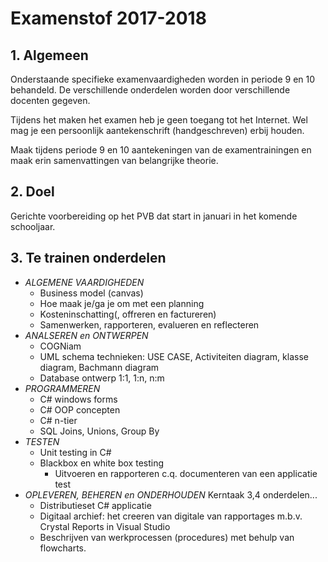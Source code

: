 # Examenstof 2017-2018

## 1. Algemeen

Onderstaande specifieke examenvaardigheden worden in periode 9 en 10 behandeld. 
De verschillende onderdelen worden door verschillende docenten gegeven. 

Tijdens het maken het examen heb je geen toegang tot het Internet. Wel mag je een persoonlijk aantekenschrift (handgeschreven)
erbij houden. 

Maak tijdens periode 9 en 10 aantekeningen van de examentrainingen en maak erin samenvattingen van belangrijke theorie.

## 2. Doel

Gerichte voorbereiding op het PVB dat start in januari in het komende schooljaar.

## 3. Te trainen onderdelen

- _ALGEMENE VAARDIGHEDEN_
    - Business model (canvas)
    - Hoe maak je/ga je om met een planning
    - Kosteninschatting(, offreren en factureren)
    - Samenwerken, rapporteren, evalueren en reflecteren 
- _ANALSEREN en ONTWERPEN_
    - COGNiam
    - UML schema technieken: USE CASE, Activiteiten diagram, klasse diagram, Bachmann diagram
    - Database ontwerp 1:1, 1:n, n:m
- _PROGRAMMEREN_ 
    - C# windows forms
    - C# OOP concepten
    - C# n-tier
    - SQL Joins, Unions, Group By
- _TESTEN_ 
    - Unit testing in C#
    - Blackbox en white box testing 
        - Uitvoeren en rapporteren c.q. documenteren van een applicatie test
- _OPLEVEREN, BEHEREN en ONDERHOUDEN_ Kerntaak 3,4 onderdelen...
    - Distributieset C# applicatie
    - Digitaal archief: het creeren van digitale van rapportages m.b.v. Crystal Reports in Visual Studio
    - Beschrijven van werkprocessen (procedures) met behulp van flowcharts.
